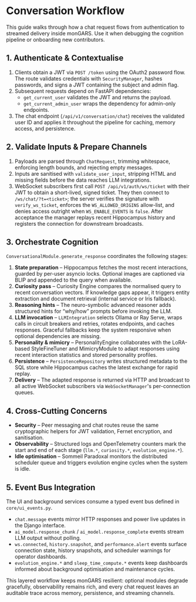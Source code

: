 # Conversation Workflow

This guide walks through how a chat request flows from authentication to
streamed delivery inside monGARS. Use it when debugging the cognition pipeline
or onboarding new contributors.

## 1. Authenticate & Contextualise
1. Clients obtain a JWT via `POST /token` using the OAuth2 password flow. The
   route validates credentials with `SecurityManager`, hashes passwords, and
   signs a JWT containing the subject and admin flag.
2. Subsequent requests depend on FastAPI dependencies:
   - `get_current_user` validates the JWT and returns the payload.
   - `get_current_admin_user` wraps the dependency for admin-only endpoints.
3. The chat endpoint (`/api/v1/conversation/chat`) receives the validated user ID
   and applies it throughout the pipeline for caching, memory access, and
   persistence.

## 2. Validate Inputs & Prepare Channels
1. Payloads are parsed through `ChatRequest`, trimming whitespace, enforcing
   length bounds, and rejecting empty messages.
2. Inputs are sanitised with `validate_user_input`, stripping HTML and missing
   fields before the data reaches LLM integrations.
3. WebSocket subscribers first call `POST /api/v1/auth/ws/ticket` with their JWT
   to obtain a short-lived, signed ticket. They then connect to
   `/ws/chat/?t=<ticket>`; the server verifies the signature with
   `verify_ws_ticket`, enforces the `WS_ALLOWED_ORIGINS` allow-list, and denies
   access outright when `WS_ENABLE_EVENTS` is `false`. After acceptance the
   manager replays recent Hippocampus history and registers the connection for
   downstream broadcasts.

## 3. Orchestrate Cognition
`ConversationalModule.generate_response` coordinates the following stages:
1. **State preparation** – Hippocampus fetches the most recent interactions,
   guarded by per-user asyncio locks. Optional images are captioned via BLIP and
   appended to the query when available.
2. **Curiosity pass** – Curiosity Engine compares the normalised query to recent
   conversation vectors. If knowledge gaps appear, it triggers entity extraction
   and document retrieval (internal service or Iris fallback).
3. **Reasoning hints** – The neuro-symbolic advanced reasoner adds structured
   hints for “why/how” prompts before invoking the LLM.
4. **LLM invocation** – `LLMIntegration` selects Ollama or Ray Serve, wraps calls
   in circuit breakers and retries, rotates endpoints, and caches responses.
   Graceful fallbacks keep the system responsive when optional dependencies are
   missing.
5. **Personality & mimicry** – PersonalityEngine collaborates with the LoRA-based
   StyleFineTuner and MimicryModule to adapt responses using recent interaction
   statistics and stored personality profiles.
6. **Persistence** – `PersistenceRepository` writes structured metadata to the
   SQL store while Hippocampus caches the latest exchange for rapid replay.
7. **Delivery** – The adapted response is returned via HTTP and broadcast to all
   active WebSocket subscribers via `WebSocketManager`'s per-connection queues.

## 4. Cross-Cutting Concerns
- **Security** – Peer messaging and chat routes reuse the same cryptographic
  helpers for JWT validation, Fernet encryption, and sanitisation.
- **Observability** – Structured logs and OpenTelemetry counters mark the start
  and end of each stage (`llm.*`, `curiosity.*`, `evolution_engine.*`).
- **Idle optimisation** – Sommeil Paradoxal monitors the distributed scheduler
  queue and triggers evolution engine cycles when the system is idle.

## 5. Event Bus Integration
The UI and background services consume a typed event bus defined in
`core/ui_events.py`.
- `chat.message` events mirror HTTP responses and power live updates in the
  Django interface.
- `ai_model.response_chunk` / `ai_model.response_complete` events stream LLM
  output without polling.
- `ws.connected`, `history.snapshot`, and `performance.alert` events surface
  connection state, history snapshots, and scheduler warnings for operator
  dashboards.
- `evolution_engine.*` and `sleep_time_compute.*` events keep dashboards informed
  about background optimisation and maintenance cycles.

This layered workflow keeps monGARS resilient: optional modules degrade
gracefully, observability remains rich, and every chat request leaves an auditable
trace across memory, persistence, and streaming channels.

